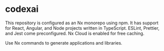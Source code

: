 # codexai

This repository is configured as an Nx monorepo using npm.
It has support for React, Angular, and Node projects written in TypeScript.
ESLint, Prettier, and Jest come preconfigured. Nx Cloud is enabled for free caching.

Use Nx commands to generate applications and libraries.
